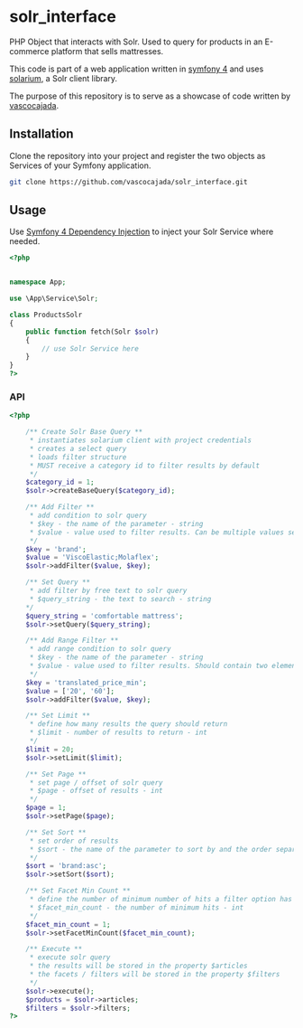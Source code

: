 # solr_interface

PHP Object that interacts with Solr. Used to query for products in an E-commerce platform that sells mattresses.

This code is part of a web application written in [symfony 4](https://symfony.com/4) and uses [solarium](https://solarium.readthedocs.io/en/stable/), a Solr client library.

The purpose of this repository is to serve as a showcase of code written by [vascocajada](https://www.github.com/vascocajada).

## Installation

Clone the repository into your project and register the two objects as Services of your Symfony application.

```bash
git clone https://github.com/vascocajada/solr_interface.git
```

## Usage

Use [Symfony 4 Dependency Injection](https://symfony.com/doc/current/service_container/injection_types.html) to inject your Solr Service where needed.

```php
<?php


namespace App;

use \App\Service\Solr;

class ProductsSolr
{
    public function fetch(Solr $solr)
    {
        // use Solr Service here
    }
}
?>

```



### API

```php
<?php

    /** Create Solr Base Query **
     * instantiates solarium client with project credentials
     * creates a select query
     * loads filter structure
     * MUST receive a category id to filter results by default
     */
    $category_id = 1;
    $solr->createBaseQuery($category_id); 

    /** Add Filter **
     * add condition to solr query
     * $key - the name of the parameter - string
     * $value - value used to filter results. Can be multiple values separated by a semicolon - string
     */
    $key = 'brand';
    $value = 'ViscoElastic;Molaflex';
    $solr->addFilter($value, $key);

    /** Set Query **
     * add filter by free text to solr query
     * $query_string - the text to search - string
    */
    $query_string = 'comfortable mattress';
    $solr->setQuery($query_string);

    /** Add Range Filter **
     * add range condition to solr query
     * $key - the name of the parameter - string
     * $value - value used to filter results. Should contain two elements, the low threshold and high threshold, in that order - array
     */
    $key = 'translated_price_min';
    $value = ['20', '60'];
    $solr->addFilter($value, $key);

    /** Set Limit **
     * define how many results the query should return
     * $limit - number of results to return - int
     */
    $limit = 20;
    $solr->setLimit($limit);

    /** Set Page **
     * set page / offset of solr query
     * $page - offset of results - int
     */
    $page = 1;
    $solr->setPage($page);

    /** Set Sort **
     * set order of results
     * $sort - the name of the parameter to sort by and the order separated by a colon - string
     */
    $sort = 'brand:asc';
    $solr->setSort($sort);

    /** Set Facet Min Count **
     * define the number of minimum number of hits a filter option has to have for Solr to return its facet / count
     * $facet_min_count - the number of minimum hits - int
     */
    $facet_min_count = 1;
    $solr->setFacetMinCount($facet_min_count);

    /** Execute **
     * execute solr query
     * the results will be stored in the property $articles
     * the facets / filters will be stored in the property $filters
     */
    $solr->execute();
    $products = $solr->articles;
    $filters = $solr->filters;
?>
```
